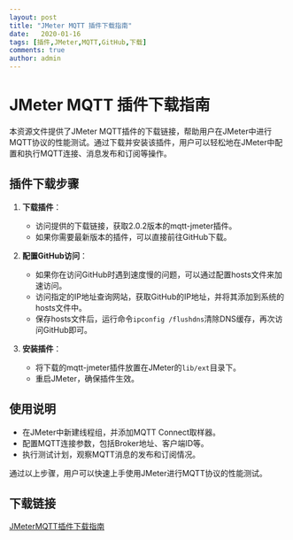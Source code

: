 ```yaml
---
layout: post
title: "JMeter MQTT 插件下载指南"
date:   2020-01-16
tags: [插件,JMeter,MQTT,GitHub,下载]
comments: true
author: admin
---
```

# JMeter MQTT 插件下载指南

本资源文件提供了JMeter MQTT插件的下载链接，帮助用户在JMeter中进行MQTT协议的性能测试。通过下载并安装该插件，用户可以轻松地在JMeter中配置和执行MQTT连接、消息发布和订阅等操作。

## 插件下载步骤

1. **下载插件**：
   - 访问提供的下载链接，获取2.0.2版本的mqtt-jmeter插件。
   - 如果你需要最新版本的插件，可以直接前往GitHub下载。

2. **配置GitHub访问**：
   - 如果你在访问GitHub时遇到速度慢的问题，可以通过配置hosts文件来加速访问。
   - 访问指定的IP地址查询网站，获取GitHub的IP地址，并将其添加到系统的hosts文件中。
   - 保存hosts文件后，运行命令`ipconfig /flushdns`清除DNS缓存，再次访问GitHub即可。

3. **安装插件**：
   - 将下载的mqtt-jmeter插件放置在JMeter的`lib/ext`目录下。
   - 重启JMeter，确保插件生效。

## 使用说明

- 在JMeter中新建线程组，并添加MQTT Connect取样器。
- 配置MQTT连接参数，包括Broker地址、客户端ID等。
- 执行测试计划，观察MQTT消息的发布和订阅情况。

通过以上步骤，用户可以快速上手使用JMeter进行MQTT协议的性能测试。

## 下载链接

[JMeterMQTT插件下载指南](https://pan.quark.cn/s/4c48c70499bd)